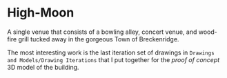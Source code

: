 # High-Moon
A single venue that consists of a bowling alley, concert venue, and wood-fire grill tucked away in the gorgeous Town of Breckenridge.

The most interesting work is the last iteration set of drawings in `Drawings and Models/Drawing Iterations` that I put together for the *proof of concept* 3D model of the building.
